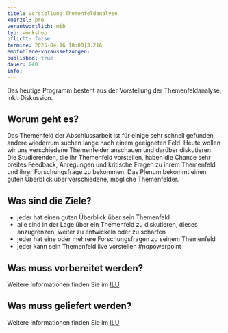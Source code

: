 ```yaml
---
titel: Vorstellung Themenfeldanalyse
kuerzel: pre
verantwortlich: mib
typ: workshop
pflicht: false
termine: 2025-04-16 10:00|3.216
empfohlene-voraussetzungen: 
published: true
dauer: 240
info:
---
```

Das heutige Programm besteht aus der Vorstellung der Themenfeldanalyse, inkl. Diskussion.

## Worum geht es?

Das Themenfeld der Abschlussarbeit ist für einige sehr schnell gefunden, andere wiederrum suchen lange nach einem geeigneten Feld. Heute wollen wir uns verschiedene Themenfelder anschauen und darüber diskutieren. Die Studierenden, die ihr Themenfeld vorstellen, haben die Chance sehr breites Feedback, Anregungen und kritische Fragen zu ihrem Themenfeld und ihrer Forschungsfrage zu bekommen. Das Plenum bekommt einen guten Überblick über verschiedene, mögliche Themenfelder.

## Was sind die Ziele?

- jeder hat einen guten Überblick über sein Themenfeld
- alle sind in der Lage über ein Themenfeld zu diskutieren, dieses anzugrenzen, weiter zu entwickeln oder zu schärfen
- jeder hat eine oder mehrere Forschungsfragen zu seinem Themenfeld
- jeder kann sein Themenfeld live vorstellen #nopowerpoint

## Was muss vorbereitet werden?

Weitere Informationen finden Sie im [ILU](https://ilu.th-koeln.de/ilias.php?baseClass=ilrepositorygui&cmd=view&ref_id=472729)

## Was muss geliefert werden?

Weitere Informationen finden Sie im [ILU](https://ilu.th-koeln.de/ilias.php?baseClass=ilrepositorygui&cmd=view&ref_id=472729)
